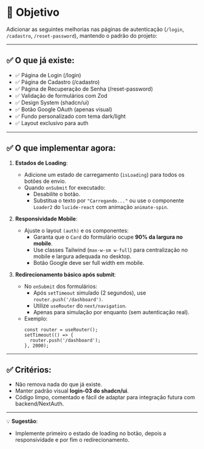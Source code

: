 # 🎯 Objetivo
Adicionar as seguintes melhorias nas páginas de autenticação (`/login`, `/cadastro`, `/reset-password`), mantendo o padrão do projeto:

---

## ✅ O que já existe:
- ✅ Página de Login (/login)
- ✅ Página de Cadastro (/cadastro)
- ✅ Página de Recuperação de Senha (/reset-password)
- ✅ Validação de formulários com Zod
- ✅ Design System (shadcn/ui)
- ✅ Botão Google OAuth (apenas visual)
- ✅ Fundo personalizado com tema dark/light
- ✅ Layout exclusivo para auth

---

## ✅ O que implementar agora:
1. **Estados de Loading**:
   - Adicione um estado de carregamento (`isLoading`) para todos os botões de envio.
   - Quando `onSubmit` for executado:
     - Desabilite o botão.
     - Substitua o texto por `"Carregando..."` ou use o componente `Loader2` do `lucide-react` com animação `animate-spin`.

2. **Responsividade Mobile**:
   - Ajuste o layout `(auth)` e os componentes:
     - Garanta que o `Card` do formulário ocupe **90% da largura no mobile**.
     - Use classes Tailwind (`max-w-sm w-full`) para centralização no mobile e largura adequada no desktop.
     - Botão Google deve ser full width em mobile.

3. **Redirecionamento básico após submit**:
   - No `onSubmit` dos formulários:
     - Após `setTimeout` simulado (2 segundos), use `router.push('/dashboard')`.
     - Utilize `useRouter` do `next/navigation`.
     - Apenas para simulação por enquanto (sem autenticação real).
   - Exemplo:
     ```tsx
     const router = useRouter();
     setTimeout(() => {
       router.push('/dashboard');
     }, 2000);
     ```

---

## ✅ Critérios:
- Não remova nada do que já existe.
- Manter padrão visual **login-03 do shadcn/ui**.
- Código limpo, comentado e fácil de adaptar para integração futura com backend/NextAuth.

---

💡 **Sugestão**:
- Implemente primeiro o estado de loading no botão, depois a responsividade e por fim o redirecionamento.
